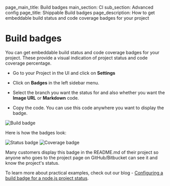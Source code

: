 page_main_title: Build badges
main_section: CI
sub_section: Advanced config
page_title: Shippable Build badges
page_description: How to get embeddable build status and code coverage badges for your project

# Build badges

You can get embeddable build status and code coverage badges for your project. These provide a visual indication of project status and code coverage percentage.

- Go to your Project in the UI and click on **Settings**

- Click on **Badges** in the left sidebar menu.

- Select the branch you want the status for and also whether you want the **Image URL** or **Markdown** code.

- Copy the code. You can use this code anywhere you want to display the badge.

<img src="/images/ci/build-badge.png" alt="Build badge">

Here is how the badges look:

<img src="/images/ci/status-badge.png" alt="Status badge"> <img src="/images/ci/coverage-badge.png" alt="Coverage badge">

Many customers display this badge in the README.md of their project so anyone who goes to the project page on GitHub/Bitbucket can see it and know the project's status.  

To learn more about practical examples, check out our blog - [Configuring a build badge for a node.js project status](http://blog.shippable.com/configuring-a-visual-indicator-for-a-node.js-project-status).
